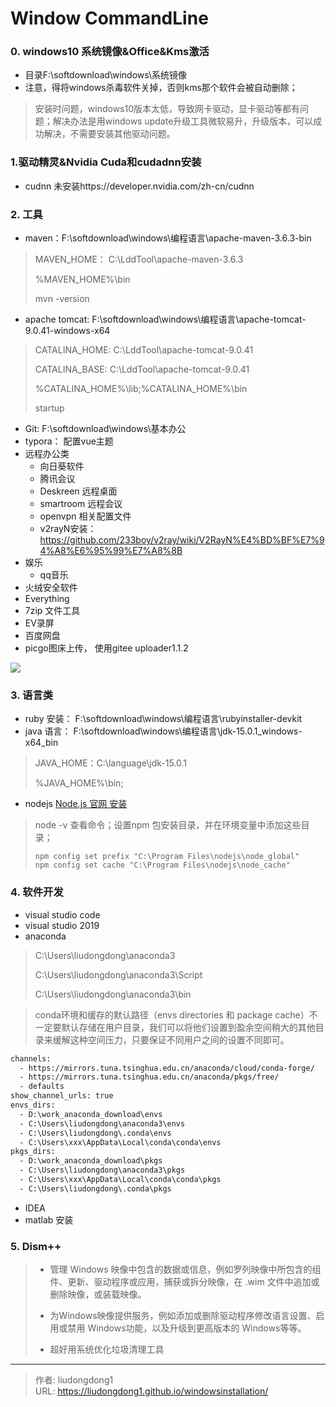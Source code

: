 # Window CommandLine


### 0. windows10 系统镜像&Office&Kms激活

- 目录F:\softdownload\windows\系统镜像
- 注意，得将windows杀毒软件关掉，否则kms那个软件会被自动删除；

> 安装时问题，windows10版本太低，导致网卡驱动，显卡驱动等都有问题；解决办法是用windows update升级工具微软易升，升级版本，可以成功解决，不需要安装其他驱动问题。

### 1.驱动精灵&Nvidia Cuda和cudadnn安装

- cudnn 未安装https://developer.nvidia.com/zh-cn/cudnn

### 2.  工具

- maven：F:\softdownload\windows\编程语言\apache-maven-3.6.3-bin

> MAVEN_HOME： C:\LddTool\apache-maven-3.6.3
>
> %MAVEN_HOME%\bin
>
> mvn -version

- apache tomcat: F:\softdownload\windows\编程语言\apache-tomcat-9.0.41-windows-x64

> CATALINA_HOME: C:\LddTool\apache-tomcat-9.0.41
>
> CATALINA_BASE: C:\LddTool\apache-tomcat-9.0.41
>
> %CATALINA_HOME%\lib;%CATALINA_HOME%\bin
>
> startup

- Git: F:\softdownload\windows\基本办公
- typora： 配置vue主题
- 远程办公类
  - 向日葵软件
  - 腾讯会议
  - Deskreen 远程桌面
  - smartroom 远程会议
  - openvpn 相关配置文件
  - v2rayN安装：https://github.com/233boy/v2ray/wiki/V2RayN%E4%BD%BF%E7%94%A8%E6%95%99%E7%A8%8B
- 娱乐
  - qq音乐
- 火绒安全软件
- Everything
- 7zip 文件工具
- EV录屏
- 百度网盘
- picgo图床上传， 使用gitee uploader1.1.2

![](https://gitee.com/github-25970295/blogImage/raw/master/img/image-20210306165732084.png)

### 3. 语言类

- ruby 安装： F:\softdownload\windows\编程语言\rubyinstaller-devkit
- java 语言： F:\softdownload\windows\编程语言\jdk-15.0.1_windows-x64_bin

> JAVA_HOME：C:\language\jdk-15.0.1
>
> %JAVA_HOME%\bin;

- nodejs  [Node.js 官网 ](https://nodejs.org/en/download/) [安装](https://yafine66.gitee.io/posts/4ab2.html)

> node -v  查看命令；设置npm 包安装目录，并在环境变量中添加这些目录；
>
> ```shell
> npm config set prefix "C:\Program Files\nodejs\node_global"
> npm config set cache "C:\Program Files\nodejs\node_cache"
> ```

### 4. 软件开发

- visual studio code
- visual studio 2019
- anaconda 

> C:\Users\liudongdong\anaconda3
>
> C:\Users\liudongdong\anaconda3\Script
>
> C:\Users\liudongdong\anaconda3\bin

> conda环境和缓存的默认路径（envs directories 和 package cache）不一定要默认存储在用户目录，我们可以将他们设置到盈余空间稍大的其他目录来缓解这种空间压力，只要保证不同用户之间的设置不同即可。

```xml
channels:
  - https://mirrors.tuna.tsinghua.edu.cn/anaconda/cloud/conda-forge/
  - https://mirrors.tuna.tsinghua.edu.cn/anaconda/pkgs/free/
  - defaults
show_channel_urls: true
envs_dirs:
  - D:\work_anaconda_download\envs
  - C:\Users\liudongdong\anaconda3\envs
  - C:\Users\liudongdong\.conda\envs
  - C:\Users\xxx\AppData\Local\conda\conda\envs
pkgs_dirs:
  - D:\work_anaconda_download\pkgs
  - C:\Users\liudongdong\anaconda3\pkgs
  - C:\Users\xxx\AppData\Local\conda\conda\pkgs
  - C:\Users\liudongdong\.conda\pkgs
```

- IDEA
- matlab 安装

### 5. Dism++

> - 管理 Windows 映像中包含的数据或信息，例如罗列映像中所包含的组件、更新、驱动程序或应用，捕获或拆分映像，在 .wim 文件中追加或删除映像，或装载映像。
>
> - 为Windows映像提供服务，例如添加或删除驱动程序修改语言设置、启用或禁用 Windows功能，以及升级到更高版本的 Windows等等。
> - 超好用系统优化垃圾清理工具



---

> 作者: liudongdong1  
> URL: https://liudongdong1.github.io/windowsinstallation/  

